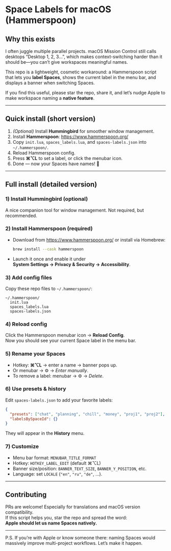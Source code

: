 # Space Labels for macOS (Hammerspoon)

## Why this exists
I often juggle multiple parallel projects. macOS Mission Control still calls desktops “Desktop 1, 2, 3…”, which makes context-switching harder than it should be—you can’t give workspaces meaningful names.

This repo is a lightweight, cosmetic workaround: a Hammerspoon script that lets you **label Spaces**, shows the current label in the menu bar, and displays a banner when switching Spaces.

If you find this useful, please star the repo, share it, and let’s nudge Apple to make workspace naming a **native feature**.

---

## Quick install (short version)

1. *(Optional)* Install **Hummingbird** for smoother window management.  
2. Install **Hammerspoon**: <https://www.hammerspoon.org/>  
3. Copy `init.lua`, `spaces_labels.lua`, and `spaces-labels.json` into `~/.hammerspoon/`.  
4. Reload Hammerspoon config.  
5. Press **⌘⌥L** to set a label, or click the menubar icon.  
6. Done — now your Spaces have names! 🎉

---

## Full install (detailed version)

### 1) Install **Hummingbird** (optional)
A nice companion tool for window management. Not required, but recommended.

### 2) Install **Hammerspoon** (required)
- Download from <https://www.hammerspoon.org/> or install via Homebrew:
  ```bash
  brew install --cask hammerspoon
  ```
- Launch it once and enable it under  
  **System Settings → Privacy & Security → Accessibility**.

### 3) Add config files
Copy these repo files to `~/.hammerspoon/`:
```
~/.hammerspoon/
  init.lua
  spaces_labels.lua
  spaces-labels.json
```

### 4) Reload config
Click the Hammerspoon menubar icon → **Reload Config**.  
Now you should see your current Space label in the menu bar.

### 5) Rename your Spaces
- Hotkey: **⌘⌥L** → enter a name → banner pops up.  
- Or menubar → ⚙ → *Enter manually*.  
- To remove a label: menubar → ⚙ → *Delete*.

### 6) Use presets & history
Edit `spaces-labels.json` to add your favorite labels:
```json
{
  "presets": ["chat", "planning", "chill", "money", "proj1", "proj2"],
  "labelsBySpaceId": {}
}
```
They will appear in the **History** menu.

### 7) Customize
- Menu bar format: `MENUBAR_TITLE_FORMAT`  
- Hotkey: `HOTKEY_LABEL_EDIT` (default ⌘⌥L)  
- Banner size/position: `BANNER_TEXT_SIZE`, `BANNER_Y_POSITION`, etc.  
- Language: set `LOCALE` (`"en"`, `"ru"`, `"de"`, …).

---

## Contributing
PRs are welcome! Especially for translations and macOS version compatibility.  
If this script helps you, star the repo and spread the word:  
**Apple should let us name Spaces natively.**

---

P.S. If you’re with Apple or know someone there: naming Spaces would massively improve multi-project workflows. Let’s make it happen.

